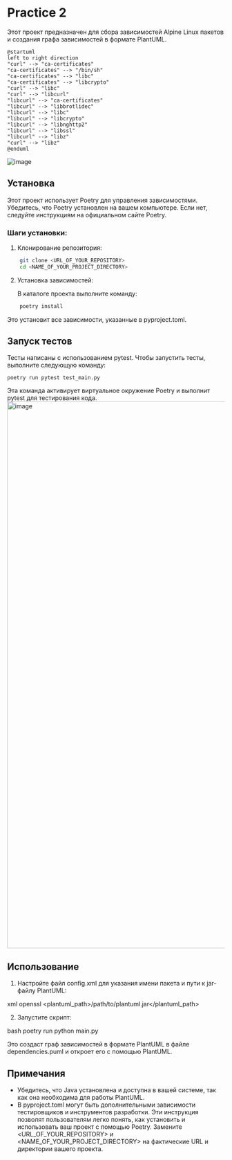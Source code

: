 # Practice 2
Этот проект предназначен для сбора зависимостей Alpine Linux пакетов и создания графа зависимостей в формате PlantUML.
```
@startuml
left to right direction
"curl" --> "ca-certificates"
"ca-certificates" --> "/bin/sh"
"ca-certificates" --> "libc"
"ca-certificates" --> "libcrypto"
"curl" --> "libc"
"curl" --> "libcurl"
"libcurl" --> "ca-certificates"
"libcurl" --> "libbrotlidec"
"libcurl" --> "libc"
"libcurl" --> "libcrypto"
"libcurl" --> "libnghttp2"
"libcurl" --> "libssl"
"libcurl" --> "libz"
"curl" --> "libz"
@enduml
```
![image](https://github.com/user-attachments/assets/dc8d7af7-769e-4807-8924-e3aced0bf8fa)

## Установка

Этот проект использует Poetry для управления зависимостями. Убедитесь, что Poetry установлен на вашем компьютере. Если нет, следуйте инструкциям на официальном сайте Poetry.

### Шаги установки:

1. Клонирование репозитория:

    
```bash
    git clone <URL_OF_YOUR_REPOSITORY>
    cd <NAME_OF_YOUR_PROJECT_DIRECTORY>
```
 
2. Установка зависимостей:

    В каталоге проекта выполните команду:

    
```bash
    poetry install
```
Это установит все зависимости, указанные в pyproject.toml.

## Запуск тестов

Тесты написаны с использованием pytest. Чтобы запустить тесты, выполните следующую команду:
```
poetry run pytest test_main.py
```
Эта команда активирует виртуальное окружение Poetry и выполнит pytest для тестирования кода.
<img width="1264" alt="image" src="https://github.com/user-attachments/assets/58047753-8177-478c-9e30-6d1462575ddd">

## Использование

1. Настройте файл config.xml для указания имени пакета и пути к jar-файлу PlantUML:
   
    
xml
    <config>
        <package>openssl</package>
        <plantuml_path>/path/to/plantuml.jar</plantuml_path>
    </config>
    
2. Запустите скрипт:
   
    
bash
    poetry run python main.py
    
Это создаст граф зависимостей в формате PlantUML в файле dependencies.puml и откроет его с помощью PlantUML.

## Примечания

- Убедитесь, что Java установлена и доступна в вашей системе, так как она необходима для работы PlantUML.
- В pyproject.toml могут быть дополнительными зависимости тестировщиков и инструментов разработки.
Эти инструкция позволят пользователям легко понять, как установить и использовать ваш проект с помощью Poetry. Замените <URL_OF_YOUR_REPOSITORY> и <NAME_OF_YOUR_PROJECT_DIRECTORY> на фактические URL и директории вашего проекта.
